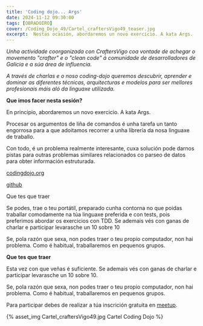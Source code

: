 ```yaml
---
title: 'Coding dojo... Args'
date: 2024-11-12 09:30:00
tags: [OBRADOIRO]
cover: /Coding_Dojo_49/Cartel_craftersVigo49_teaser.jpg
excerpt:  Nestas ocasión, abordaremos un novo exercicio. A kata Args.
---
```


<em>Unha actividade coorganizada con CraftersVigo coa vontade de achegar o movemento "crafter" e o "clean code" á comunidade de desarrolladores de Galicia e a súa área de influencia.

A través de charlas e o noso coding-dojo queremos descubrir, aprender e dominar as diferentes técnicas, arquitecturas e modelos para ser mellores profesionais máis aló da linguaxe utilizada.</em>

<strong>Que imos facer nesta sesión?</strong>

En principio, abordaremos un novo exercicio. A kata Args.

Procesar os argumentos de liña de comandos é unha tarefa un tanto engorrosa para a que adoitamos recorrer a unha librería da nosa linguaxe de traballo.

Con todo, é un problema realmente interesante, cuxa solución pode darnos pistas para outras problemas similares relacionados co parseo de datos para obter información estruturada.

[codingdojo.org](https://codingdojo.org/kata/Args/)

[github](https://github.com/CraftersVigo/katas/blob/main/args/README.md)

Que tes que traer

Se podes, trae o teu portátil, preparado cunha contorna no que poidas traballar comodamente na túa linguaxe preferida e con tests, pois preferimos abordar os exercicios con TDD. Se ademais vés con ganas de charlar e participar levarasche un 10 sobre 10

Se, pola razón que sexa, non podes traer o teu propio computador, non hai problema. Como é habitual, traballaremos en pequenos grupos.

<strong>Que tes que traer</strong>

Esta vez con que veñas é suficiente. Se ademais vés con ganas de charlar e participar levarasche un 10 sobre 10.

Se, pola razón que sexa, non podes traer o teu propio computador, non hai problema. Como é habitual, traballaremos en pequenos grupos.

Para participar debes de realizar a túa inscrición gratuita en [meetup](https://www.meetup.com/craftersvigo/events/304542806/?eventOrigin=home_page_upcoming_events$all).




{% asset_img Cartel_craftersVigo49.jpg Cartel Coding Dojo %}
